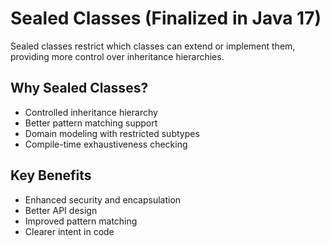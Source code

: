 # Sealed Classes (Finalized in Java 17)

Sealed classes restrict which classes can extend or implement them, providing more control over inheritance hierarchies.

## Why Sealed Classes?
- Controlled inheritance hierarchy
- Better pattern matching support
- Domain modeling with restricted subtypes
- Compile-time exhaustiveness checking

## Key Benefits
- Enhanced security and encapsulation
- Better API design
- Improved pattern matching
- Clearer intent in code